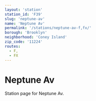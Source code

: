 ```yaml
---
layout: 'station'
station_id: 'F39'
slug: 'neptune-av'
name: 'Neptune Av'
permalink: '/stations/neptune-av-f,fx/'
borough: 'Brooklyn'
neighborhood: 'Coney Island'
zip_code: '11224'
routes:
  - F,
  - FX
---
```

# Neptune Av

Station page for Neptune Av.
